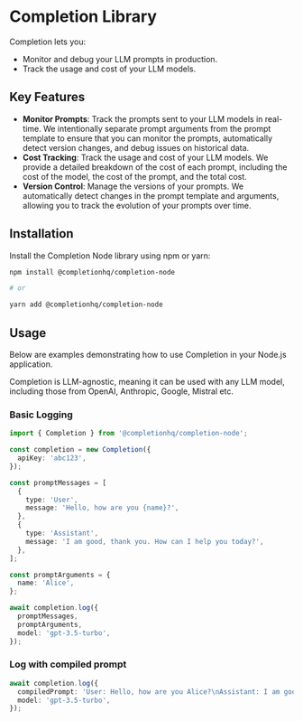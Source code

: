 # Completion Library

Completion lets you:

- Monitor and debug your LLM prompts in production.
- Track the usage and cost of your LLM models.

## Key Features

- **Monitor Prompts**: Track the prompts sent to your LLM models in real-time. We intentionally separate prompt arguments from the prompt template to ensure that you can monitor the prompts, automatically detect version changes, and debug issues on historical data.
- **Cost Tracking**: Track the usage and cost of your LLM models. We provide a detailed breakdown of the cost of each prompt, including the cost of the model, the cost of the prompt, and the total cost.
- **Version Control**: Manage the versions of your prompts. We automatically detect changes in the prompt template and arguments, allowing you to track the evolution of your prompts over time.

## Installation

Install the Completion Node library using npm or yarn:

```bash
npm install @completionhq/completion-node

# or

yarn add @completionhq/completion-node
```

## Usage

Below are examples demonstrating how to use Completion in your Node.js application.

Completion is LLM-agnostic, meaning it can be used with any LLM model, including those from OpenAI, Anthropic, Google, Mistral etc.

### Basic Logging

```typescript
import { Completion } from '@completionhq/completion-node';

const completion = new Completion({
  apiKey: 'abc123',
});

const promptMessages = [
  {
    type: 'User',
    message: 'Hello, how are you {name}?',
  },
  {
    type: 'Assistant',
    message: 'I am good, thank you. How can I help you today?',
  },
];

const promptArguments = {
  name: 'Alice',
};

await completion.log({
  promptMessages,
  promptArguments,
  model: 'gpt-3.5-turbo',
});
```

### Log with compiled prompt

```typescript
await completion.log({
  compiledPrompt: 'User: Hello, how are you Alice?\nAssistant: I am good, thank you. How can I help you today?',
  model: 'gpt-3.5-turbo',
});
```